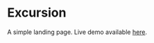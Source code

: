 # Excursion
A simple landing page.
Live demo available [here](https://av2001.github.io/excursion/).
